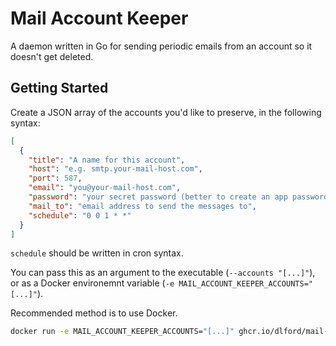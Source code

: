# Mail Account Keeper

A daemon written in Go for sending periodic emails from an account so it doesn't get deleted.

## Getting Started

Create a JSON array of the accounts you'd like to preserve, in the following syntax:

```json
[
  {
    "title": "A name for this account",
    "host": "e.g. smtp.your-mail-host.com",
    "port": 587,
    "email": "you@your-mail-host.com",
    "password": "your secret password (better to create an app password where possible)",
    "mail_to": "email address to send the messages to",
    "schedule": "0 0 1 * *"
  }
]
```

`schedule` should be written in cron syntax.

You can pass this as an argument to the executable (`--accounts "[...]"`), or as a Docker environemnt variable (`-e MAIL_ACCOUNT_KEEPER_ACCOUNTS="[...]"`).

Recommended method is to use Docker.

```sh
docker run -e MAIL_ACCOUNT_KEEPER_ACCOUNTS="[...]" ghcr.io/dlford/mail-account-keeper:latest
```
